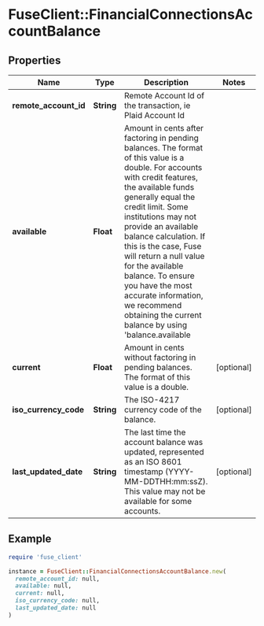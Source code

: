 # FuseClient::FinancialConnectionsAccountBalance

## Properties

| Name | Type | Description | Notes |
| ---- | ---- | ----------- | ----- |
| **remote_account_id** | **String** | Remote Account Id of the transaction, ie Plaid Account Id |  |
| **available** | **Float** | Amount in cents after factoring in pending balances. The format of this value is a double. For accounts with credit features, the available funds generally equal the credit limit. Some institutions may not provide an available balance calculation. If this is the case, Fuse will return a null value for the available balance. To ensure you have the most accurate information, we recommend obtaining the current balance by using &#39;balance.available || balance.current&#39;. | [optional] |
| **current** | **Float** | Amount in cents without factoring in pending balances. The format of this value is a double. | [optional] |
| **iso_currency_code** | **String** | The ISO-4217 currency code of the balance. | [optional] |
| **last_updated_date** | **String** | The last time the account balance was updated, represented as an ISO 8601 timestamp (YYYY-MM-DDTHH:mm:ssZ). This value may not be available for some accounts. | [optional] |

## Example

```ruby
require 'fuse_client'

instance = FuseClient::FinancialConnectionsAccountBalance.new(
  remote_account_id: null,
  available: null,
  current: null,
  iso_currency_code: null,
  last_updated_date: null
)
```

